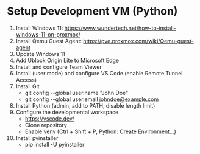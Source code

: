 #  Setup Development VM (Python)
1. Install Windows 11: https://www.wundertech.net/how-to-install-windows-11-on-proxmox/
2. Install Qemu Guest Agent: https://pve.proxmox.com/wiki/Qemu-guest-agent
3. Update Windows 11
4. Add Ublock Origin Lite to Microsoft Edge
5. Install and configure Team Viewer
6. Install (user mode) and configure VS Code (enable Remote Tunnel Access)
7. Install Git
    - git config --global user.name "John Doe"
    - git config --global user.email johndoe@example.com
9. Install Python (admin, add to PATH, disable length limit)
10. Configure the developmental workspace
    - https://vscode.dev/
    - Clone repository
    - Enable venv (Ctrl + Shift + P, Python: Create Environment...)
11. Install pyinstaller
    - pip install -U pyinstaller
